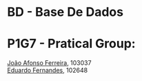 # BD - Base De Dados

# P1G7 - Pratical Group:
[João Afonso Ferreira](https://github.com/joaoafonso02), 103037  
[Eduardo Fernandes](https://github.com/EduardoFernandesUA), 102648  
